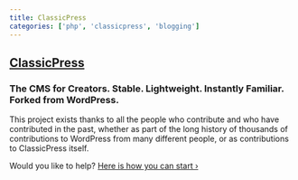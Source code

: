 ```yaml
---
title: ClassicPress
categories: ['php', 'classicpress', 'blogging']
---
```

## [ClassicPress](https://github.com/ClassicPress/ClassicPress)

### The CMS for Creators. Stable. Lightweight. Instantly Familiar. Forked from WordPress.


This project exists thanks to all the people who contribute and who have contributed in the past, whether as part of the long history of thousands of contributions to WordPress from many different people, or as contributions to ClassicPress itself.

Would you like to help? [Here is how you can start ›](https://github.com/ClassicPress/ClassicPress/blob/develop/.github/CONTRIBUTING.md)

